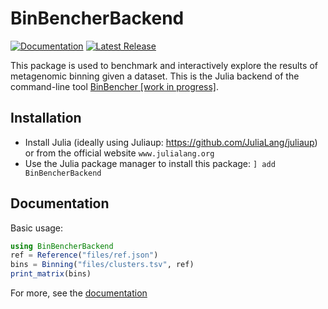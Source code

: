 # BinBencherBackend
[![Documentation](https://img.shields.io/badge/docs-dev-blue.svg)](https://jakobnissen.github.io/BinBencherBackend.jl/dev)
[![Latest Release](https://img.shields.io/github/release/jakobnissen/BinBencherBackend.jl.svg)](https://github.com/jakobnissen/BinBencherBackend.jl/releases/latest)

This package is used to benchmark and interactively explore the results of metagenomic binning given a dataset.
This is the Julia backend of the command-line tool [BinBencher [work in progress]](https://github.com/jakobnissen/BinBencher.jl).

## Installation
* Install Julia (ideally using Juliaup: https://github.com/JuliaLang/juliaup) or from the official website `www.julialang.org`
* Use the Julia package manager to install this package: `] add BinBencherBackend`

## Documentation
Basic usage:
```julia
using BinBencherBackend
ref = Reference("files/ref.json")
bins = Binning("files/clusters.tsv", ref)
print_matrix(bins)
```

For more, see the [documentation](https://jakobnissen.github.io/BinBencherBackend.jl/dev)
